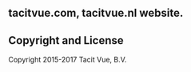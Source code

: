 ## tacitvue.com, tacitvue.nl website.

## Copyright and License

Copyright 2015-2017 Tacit Vue, B.V. 